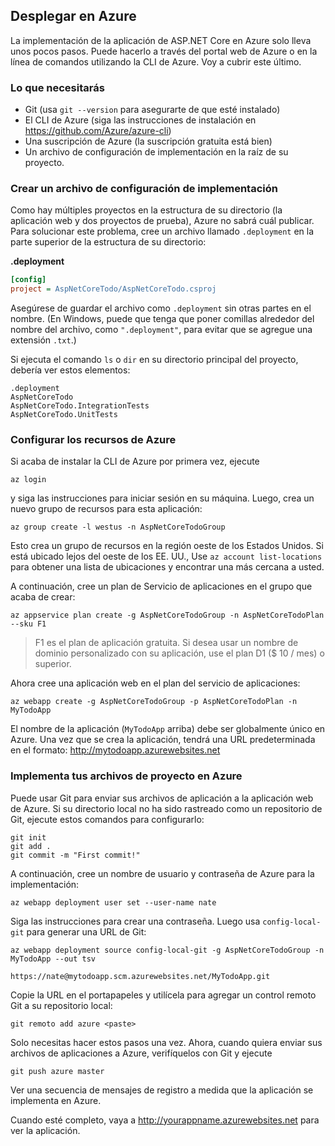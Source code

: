 ## Desplegar en Azure

La implementación de la aplicación de ASP.NET Core en Azure solo lleva unos pocos pasos. Puede hacerlo a través del portal web de Azure o en la línea de comandos utilizando la CLI de Azure. Voy a cubrir este último.

### Lo que necesitarás

* Git (usa `git --version` para asegurarte de que esté instalado)
* El CLI de Azure (siga las instrucciones de instalación en https://github.com/Azure/azure-cli)
* Una suscripción de Azure (la suscripción gratuita está bien)
* Un archivo de configuración de implementación en la raíz de su proyecto.

### Crear un archivo de configuración de implementación

Como hay múltiples proyectos en la estructura de su directorio (la aplicación web y dos proyectos de prueba), Azure no sabrá cuál publicar. Para solucionar este problema, cree un archivo llamado `.deployment` en la parte superior de la estructura de su directorio:

**.deployment**

```ini
[config]
project = AspNetCoreTodo/AspNetCoreTodo.csproj
```

Asegúrese de guardar el archivo como `.deployment` sin otras partes en el nombre. (En Windows, puede que tenga que poner comillas alrededor del nombre del archivo, como `".deployment"`, para evitar que se agregue una extensión `.txt`.)

Si ejecuta el comando `ls` o `dir` en su directorio principal del proyecto, debería ver estos elementos:

```
.deployment
AspNetCoreTodo
AspNetCoreTodo.IntegrationTests
AspNetCoreTodo.UnitTests
```

### Configurar los recursos de Azure

Si acaba de instalar la CLI de Azure por primera vez, ejecute


```
az login
```

y siga las instrucciones para iniciar sesión en su máquina. Luego, crea un nuevo grupo de recursos para esta aplicación:

```
az group create -l westus -n AspNetCoreTodoGroup
```

Esto crea un grupo de recursos en la región oeste de los Estados Unidos. Si está ubicado lejos del oeste de los EE. UU., Use `az account list-locations` para obtener una lista de ubicaciones y encontrar una más cercana a usted.

A continuación, cree un plan de Servicio de aplicaciones en el grupo que acaba de crear:

```
az appservice plan create -g AspNetCoreTodoGroup -n AspNetCoreTodoPlan --sku F1
```

> F1 es el plan de aplicación gratuita. Si desea usar un nombre de dominio personalizado con su aplicación, use el plan D1 ($ 10 / mes) o superior.

Ahora cree una aplicación web en el plan del servicio de aplicaciones:

```
az webapp create -g AspNetCoreTodoGroup -p AspNetCoreTodoPlan -n MyTodoApp
```

El nombre de la aplicación (`MyTodoApp` arriba) debe ser globalmente único en Azure. Una vez que se crea la aplicación, tendrá una URL predeterminada en el formato: http://mytodoapp.azurewebsites.net


### Implementa tus archivos de proyecto en Azure

Puede usar Git para enviar sus archivos de aplicación a la aplicación web de Azure. Si su directorio local no ha sido rastreado como un repositorio de Git, ejecute estos comandos para configurarlo:
```
git init
git add .
git commit -m "First commit!"
```

A continuación, cree un nombre de usuario y contraseña de Azure para la implementación:

```
az webapp deployment user set --user-name nate
```

Siga las instrucciones para crear una contraseña. Luego usa `config-local-git` para generar una URL de Git:

```
az webapp deployment source config-local-git -g AspNetCoreTodoGroup -n MyTodoApp --out tsv

https://nate@mytodoapp.scm.azurewebsites.net/MyTodoApp.git
```

Copie la URL en el portapapeles y utilícela para agregar un control remoto Git a su repositorio local:

```
git remoto add azure <paste>
```

Solo necesitas hacer estos pasos una vez. Ahora, cuando quiera enviar sus archivos de aplicaciones a Azure, verifíquelos con Git y ejecute

```
git push azure master
```

Ver una secuencia de mensajes de registro a medida que la aplicación se implementa en Azure.

Cuando esté completo, vaya a http://yourappname.azurewebsites.net para ver la aplicación.